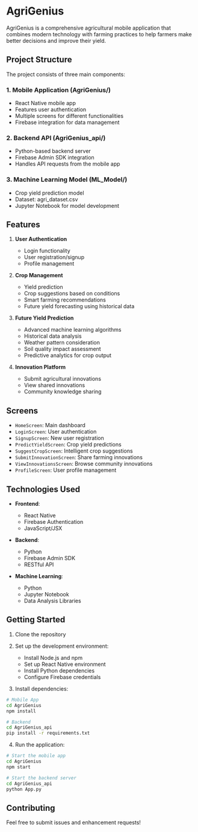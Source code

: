 # AgriGenius

AgriGenius is a comprehensive agricultural mobile application that combines modern technology with farming practices to help farmers make better decisions and improve their yield.

## Project Structure

The project consists of three main components:

### 1. Mobile Application (AgriGenius/)
- React Native mobile app
- Features user authentication
- Multiple screens for different functionalities
- Firebase integration for data management

### 2. Backend API (AgriGenius_api/)
- Python-based backend server
- Firebase Admin SDK integration
- Handles API requests from the mobile app

### 3. Machine Learning Model (ML_Model/)
- Crop yield prediction model
- Dataset: agri_dataset.csv
- Jupyter Notebook for model development

## Features

1. **User Authentication**
   - Login functionality
   - User registration/signup
   - Profile management

2. **Crop Management**
   - Yield prediction
   - Crop suggestions based on conditions
   - Smart farming recommendations
   - Future yield forecasting using historical data

3. **Future Yield Prediction**
   - Advanced machine learning algorithms
   - Historical data analysis
   - Weather pattern consideration
   - Soil quality impact assessment
   - Predictive analytics for crop output

4. **Innovation Platform**
   - Submit agricultural innovations
   - View shared innovations
   - Community knowledge sharing

## Screens

- `HomeScreen`: Main dashboard
- `LoginScreen`: User authentication
- `SignupScreen`: New user registration
- `PredictYieldScreen`: Crop yield predictions
- `SuggestCropScreen`: Intelligent crop suggestions
- `SubmitInnovationScreen`: Share farming innovations
- `ViewInnovationsScreen`: Browse community innovations
- `ProfileScreen`: User profile management

## Technologies Used

- **Frontend**:
  - React Native
  - Firebase Authentication
  - JavaScript/JSX

- **Backend**:
  - Python
  - Firebase Admin SDK
  - RESTful API

- **Machine Learning**:
  - Python
  - Jupyter Notebook
  - Data Analysis Libraries

## Getting Started

1. Clone the repository
2. Set up the development environment:
   - Install Node.js and npm
   - Set up React Native environment
   - Install Python dependencies
   - Configure Firebase credentials

3. Install dependencies:
```bash
# Mobile App
cd AgriGenius
npm install

# Backend
cd AgriGenius_api
pip install -r requirements.txt
```

4. Run the application:
```bash
# Start the mobile app
cd AgriGenius
npm start

# Start the backend server
cd AgriGenius_api
python App.py
```

## Contributing

Feel free to submit issues and enhancement requests!